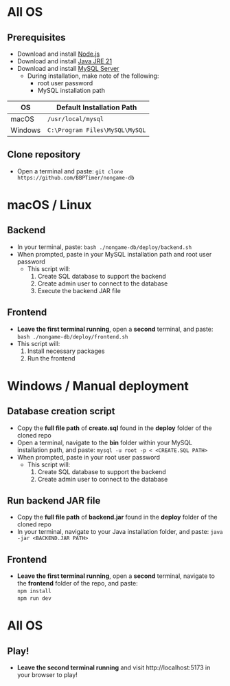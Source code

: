# All OS
## Prerequisites
* Download and install [Node.js](https://nodejs.org/en/download)
* Download and install [Java JRE 21](https://adoptium.net/temurin/releases/?arch=any&version=21&os=any)
* Download and install [MySQL Server](https://dev.mysql.com/downloads/mysql)
	* During installation, make note of the following:
		* root user password
		* MySQL installation path

| OS      | Default Installation Path      |
| ------- | ------------------------------ |
| macOS   | `/usr/local/mysql`             |
| Windows | `C:\Program Files\MySQL\MySQL` |

## Clone repository
* Open a terminal and paste: `git clone https://github.com/BBPTimer/nongame-db`
# macOS / Linux
## Backend
* In your terminal, paste: `bash ./nongame-db/deploy/backend.sh`
* When prompted, paste in your MySQL installation path and root user password
	* This script will:
		1. Create SQL database to support the backend
		2. Create admin user to connect to the database
		3. Execute the backend JAR file
## Frontend
* **Leave the first terminal running**, open a **second** terminal, and paste: `bash ./nongame-db/deploy/frontend.sh`
* This script will:
	1. Install necessary packages
	2. Run the frontend
# Windows / Manual deployment
## Database creation script
* Copy the **full file path** of **create.sql** found in the **deploy** folder of the cloned repo
* Open a terminal, navigate to the **bin** folder within your MySQL installation path, and paste: `mysql -u root -p < <CREATE.SQL PATH>`
* When prompted, paste in your root user password
	* This script will:
		1. Create SQL database to support the backend
		2. Create admin user to connect to the database
## Run backend JAR file
* Copy the **full file path** of **backend.jar** found in the **deploy** folder of the cloned repo
* In your terminal, navigate to your Java installation folder, and paste: `java -jar <BACKEND.JAR PATH>`
## Frontend
* **Leave the first terminal running**, open a **second** terminal, navigate to the **frontend** folder of the repo, and paste:\
	`npm install`\
	`npm run dev`
# All OS
## Play!
* **Leave the second terminal running** and visit http://localhost:5173 in your browser to play!